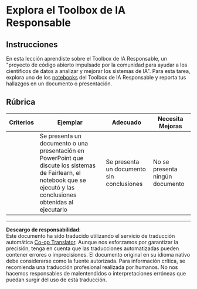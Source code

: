 <!--
CO_OP_TRANSLATOR_METADATA:
{
  "original_hash": "dbda60e7b1fe5f18974e7858eff0004e",
  "translation_date": "2025-09-03T23:31:26+00:00",
  "source_file": "1-Introduction/3-fairness/assignment.md",
  "language_code": "es"
}
-->
# Explora el Toolbox de IA Responsable

## Instrucciones

En esta lección aprendiste sobre el Toolbox de IA Responsable, un "proyecto de código abierto impulsado por la comunidad para ayudar a los científicos de datos a analizar y mejorar los sistemas de IA". Para esta tarea, explora uno de los [notebooks](https://github.com/microsoft/responsible-ai-toolbox/blob/main/notebooks/responsibleaidashboard/getting-started.ipynb) del Toolbox de IA Responsable y reporta tus hallazgos en un documento o presentación.

## Rúbrica

| Criterios | Ejemplar | Adecuado | Necesita Mejoras |
| --------- | -------- | -------- | ---------------- |
|           | Se presenta un documento o una presentación en PowerPoint que discute los sistemas de Fairlearn, el notebook que se ejecutó y las conclusiones obtenidas al ejecutarlo | Se presenta un documento sin conclusiones | No se presenta ningún documento |

---

**Descargo de responsabilidad**:  
Este documento ha sido traducido utilizando el servicio de traducción automática [Co-op Translator](https://github.com/Azure/co-op-translator). Aunque nos esforzamos por garantizar la precisión, tenga en cuenta que las traducciones automatizadas pueden contener errores o imprecisiones. El documento original en su idioma nativo debe considerarse como la fuente autorizada. Para información crítica, se recomienda una traducción profesional realizada por humanos. No nos hacemos responsables de malentendidos o interpretaciones erróneas que puedan surgir del uso de esta traducción.